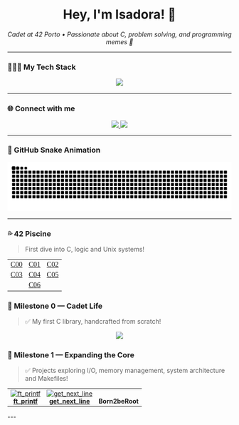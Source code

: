 <h1 align="center">Hey, I'm Isadora! 👋</h1>

<p align="center">
  <i>Cadet at 42 Porto • Passionate about C, problem solving, and programming memes 🧠</i>
</p>

---

### 👨🏼‍💻 My Tech Stack

<p align="center">
  <img src="https://skillicons.dev/icons?i=c,linux,bash,vscode" />
</p>

---

### 🌐 Connect with me

<p align="center">
  <a href="http://www.linkedin.com/in/isadora-barradas" target="_blank">
    <img src="https://img.shields.io/badge/-LinkedIn-0A66C2?style=for-the-badge&logo=linkedin&logoColor=white"/>
  </a>
  <a href="https://github.com/iorsini" target="_blank">
    <img src="https://img.shields.io/badge/-GitHub-181717?style=for-the-badge&logo=github&logoColor=white"/>
  </a>
</p>

---

### 🐍 GitHub Snake Animation

<p align="center">
  <img src="https://raw.githubusercontent.com/iorsini/iorsini/output/github-contribution-grid-snake.svg" alt="snake gif" />
</p>

---

### 💦 42 Piscine

> First dive into C, logic and Unix systems!

<div align="center">
  <table>
    <tr>
      <td align="center">
        <a href="https://github.com/iorsini/C00">
          <span style="font-family: 'Fira Code'; font-size: 16px;">C00</span>
        </a>
      </td>
      <td align="center">
        <a href="https://github.com/iorsini/C01">
          <span style="font-family: 'Fira Code'; font-size: 16px;">C01</span>
        </a>
      </td>
      <td align="center">
        <a href="https://github.com/iorsini/C02">
          <span style="font-family: 'Fira Code'; font-size: 16px;">C02</span>
        </a>
      </td>
    </tr>
    <tr>
      <td align="center">
        <a href="https://github.com/iorsini/C03">
          <span style="font-family: 'Fira Code'; font-size: 16px;">C03</span>
        </a>
      </td>
      <td align="center">
        <a href="https://github.com/iorsini/C04">
          <span style="font-family: 'Fira Code'; font-size: 16px;">C04</span>
        </a>
      </td>
      <td align="center">
        <a href="https://github.com/iorsini/C05">
          <span style="font-family: 'Fira Code'; font-size: 16px;">C05</span>
        </a>
      </td>
    </tr>
    <tr>
      <td align="center" colspan="3">
        <a href="https://github.com/iorsini/C06">
          <span style="font-family: 'Fira Code'; font-size: 16px;">C06</span>
        </a>
      </td>
    </tr>
  </table>
</div>

### 🚀 Milestone 0 — Cadet Life

> ✅ My first C library, handcrafted from scratch!

<p align="center">
  <a href="https://github.com/iorsini/libft">
    <img src="https://videos.openai.com/vg-assets/assets%2Ftask_01jzja9kn8e2banxy2krhvntm3%2F1751887781_img_1.webp?st=2025-09-11T08%3A05%3A58Z&se=2025-09-17T09%3A05%3A58Z&sks=b&skt=2025-09-11T08%3A05%3A58Z&ske=2025-09-17T09%3A05%3A58Z&sktid=a48cca56-e6da-484e-a814-9c849652bcb3&skoid=cfbc986b-d2bc-4088-8b71-4f962129715b&skv=2019-02-02&sv=2018-11-09&sr=b&sp=r&spr=https%2Chttp&sig=P9PO2NCXJN7S2CTfstrXWTQG3Cc%2BQZTXO6BHvK7CB2s%3D&az=oaivgprodscus" width="150"/>
  </a>
</p>

### 🚀 Milestone 1 — Expanding the Core
> ✅ Projects exploring I/O, memory management, system architecture and Makefiles!

<div align="center"> 
  <table> <tr> 
    <td align="center"> <a href="https://github.com/iorsini/ft_printf"> <img src="https://videos.openai.com/vg-assets/assets%2Ftask_01jzj6dwasejvrw7twcyn6y6a8%2F1751883723_img_1.webp?st=2025-09-11T08%3A05%3A58Z&se=2025-09-17T09%3A05%3A58Z&sks=b&skt=2025-09-11T08%3A05%3A58Z&ske=2025-09-17T09%3A05%3A58Z&sktid=a48cca56-e6da-484e-a814-9c849652bcb3&skoid=cfbc986b-d2bc-4088-8b71-4f962129715b&skv=2019-02-02&sv=2018-11-09&sr=b&sp=r&spr=https%2Chttp&sig=SDIGlaF7mP0UYn8pS21DL%2B7aTaXyQQuauIv3H%2Fg89vc%3D&az=oaivgprodscus" width="150" alt="ft_printf"/> <br /> <strong>ft_printf</strong> </a> </td> 
    <td align="center"> <a href="https://github.com/iorsini/get_next_line"> <img src="https://videos.openai.com/vg-assets/assets%2Ftask_01jzjq9nxkeatr0h3gmjxm7sqw%2F1751901420_img_1.webp?st=2025-09-11T09%3A55%3A53Z&se=2025-09-17T10%3A55%3A53Z&sks=b&skt=2025-09-11T09%3A55%3A53Z&ske=2025-09-17T10%3A55%3A53Z&sktid=a48cca56-e6da-484e-a814-9c849652bcb3&skoid=cfbc986b-d2bc-4088-8b71-4f962129715b&skv=2019-02-02&sv=2018-11-09&sr=b&sp=r&spr=https%2Chttp&sig=fwIKSvq4%2FpUjDHXa05OjmSxtn4UoLbYMqCoA89ngOqQ%3D&az=oaivgprodscus" width="150" alt="get_next_line"/> <br /> <strong>get_next_line</strong> </a> </td> 
    <td align="center"> <a <img src="https://videos.openai.com/vg-assets/assets%2Ftask_01jzjqpya7e03rr574ht8bb07z%2F1751901862_img_0.webp?st=2025-09-11T09%3A55%3A53Z&se=2025-09-17T10%3A55%3A53Z&sks=b&skt=2025-09-11T09%3A55%3A53Z&ske=2025-09-17T10%3A55%3A53Z&sktid=a48cca56-e6da-484e-a814-9c849652bcb3&skoid=cfbc986b-d2bc-4088-8b71-4f962129715b&skv=2019-02-02&sv=2018-11-09&sr=b&sp=r&spr=https%2Chttp&sig=LkxzeiMLgiZUK44RUg%2FmqZbdM04MObLa0P6Jig2RvvE%3D&az=oaivgprodscus" width="150" alt="Born2beRoot"/> <br /> <strong>Born2beRoot</strong> </a> </td> </tr> </table> </div>
---
